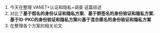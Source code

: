 1. 今天在整理 VANET+认证和隐私+调查 这篇综述
2. 对比了**基于假名的身份认证和隐私方案**、**基于群签名的身份验证和隐私方案**、**基于ID-PKC的身份验证和隐私方案**和**基于混合匿名的身份验证和隐私方案**
3. 在整理各个方案的相关论文

